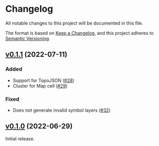 # Changelog

All notable changes to this project will be documented in this file.

The format is based on [Keep a Changelog](https://keepachangelog.com/en/1.0.0/),
and this project adheres to [Semantic Versioning](https://semver.org/spec/v2.0.0.html).

## [v0.1.1](https://github.com/livebook-dev/kino_maplibre/tree/v0.1.1) (2022-07-11)

### Added

* Support for TopoJSON ([#28](https://github.com/livebook-dev/kino_maplibre/pull/28))
* Cluster for Map cell ([#29](https://github.com/livebook-dev/kino_maplibre/pull/29))

### Fixed

* Does not generate invalid symbol layers ([#32](https://github.com/livebook-dev/kino_maplibre/pull/32))

## [v0.1.0](https://github.com/livebook-dev/kino_maplibre/tree/v0.1.0) (2022-06-29)

Initial release.
